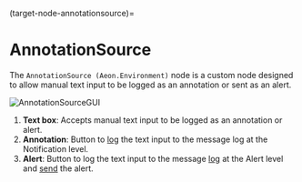 (target-node-annotationsource)=
# AnnotationSource
The `AnnotationSource (Aeon.Environment)` node is a custom node designed to allow manual text input to be logged as an annotation or sent as an alert.

![AnnotationSourceGUI](../../../images/annotation_source.svg)

1. **Text box**: Accepts manual text input to be logged as an annotation or alert.
2. **Annotation**: Button to [log](target-node-formatlogmessage) the text input to the message log at the Notification level.
3. **Alert**: Button to log the text input to the message [log](target-node-formatlogmessage) at the Alert level and [send](target-node-sendalert) the alert.
